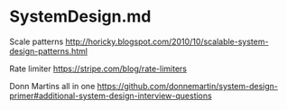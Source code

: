 # SystemDesign.md

Scale patterns
http://horicky.blogspot.com/2010/10/scalable-system-design-patterns.html

Rate limiter
https://stripe.com/blog/rate-limiters

Donn Martins all in one
https://github.com/donnemartin/system-design-primer#additional-system-design-interview-questions
